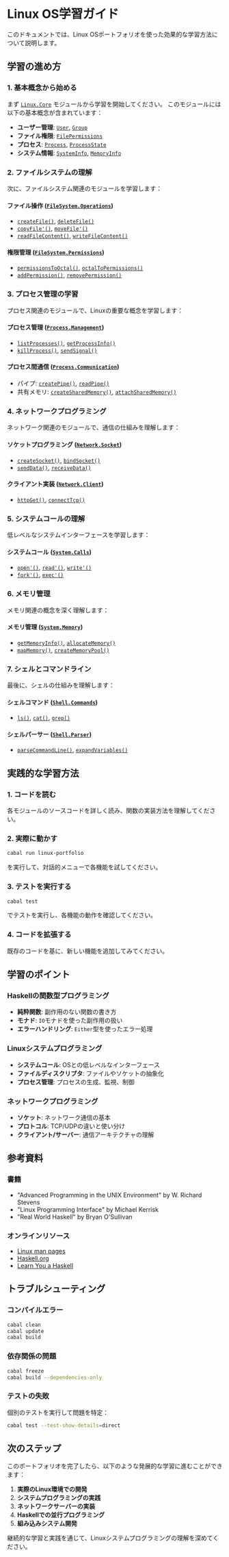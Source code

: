# Linux OS学習ガイド

このドキュメントでは、Linux OSポートフォリオを使った効果的な学習方法について説明します。

## 学習の進め方

### 1. 基本概念から始める

まず [`Linux.Core`](../src/Linux/Core.hs) モジュールから学習を開始してください。
このモジュールには以下の基本概念が含まれています：

- **ユーザー管理**: [`User`](../src/Linux/Core.hs:25), [`Group`](../src/Linux/Core.hs:33)
- **ファイル権限**: [`FilePermissions`](../src/Linux/Core.hs:39)
- **プロセス**: [`Process`](../src/Linux/Core.hs:76), [`ProcessState`](../src/Linux/Core.hs:69)
- **システム情報**: [`SystemInfo`](../src/Linux/Core.hs:85), [`MemoryInfo`](../src/Linux/Core.hs:92)

### 2. ファイルシステムの理解

次に、ファイルシステム関連のモジュールを学習します：

#### ファイル操作 ([`FileSystem.Operations`](../src/FileSystem/Operations.hs))
- [`createFile()`](../src/FileSystem/Operations.hs:72), [`deleteFile()`](../src/FileSystem/Operations.hs:80)
- [`copyFile'()`](../src/FileSystem/Operations.hs:89), [`moveFile'()`](../src/FileSystem/Operations.hs:102)
- [`readFileContent()`](../src/FileSystem/Operations.hs:115), [`writeFileContent()`](../src/FileSystem/Operations.hs:123)

#### 権限管理 ([`FileSystem.Permissions`](../src/FileSystem/Permissions.hs))
- [`permissionsToOctal()`](../src/FileSystem/Permissions.hs:67), [`octalToPermissions()`](../src/FileSystem/Permissions.hs:77)
- [`addPermission()`](../src/FileSystem/Permissions.hs:109), [`removePermission()`](../src/FileSystem/Permissions.hs:119)

### 3. プロセス管理の学習

プロセス関連のモジュールで、Linuxの重要な概念を学習します：

#### プロセス管理 ([`Process.Management`](../src/Process/Management.hs))
- [`listProcesses()`](../src/Process/Management.hs:90), [`getProcessInfo()`](../src/Process/Management.hs:102)
- [`killProcess()`](../src/Process/Management.hs:117), [`sendSignal()`](../src/Process/Management.hs:124)

#### プロセス間通信 ([`Process.Communication`](../src/Process/Communication.hs))
- パイプ: [`createPipe()`](../src/Process/Communication.hs:96), [`readPipe()`](../src/Process/Communication.hs:102)
- 共有メモリ: [`createSharedMemory()`](../src/Process/Communication.hs:138), [`attachSharedMemory()`](../src/Process/Communication.hs:145)

### 4. ネットワークプログラミング

ネットワーク関連のモジュールで、通信の仕組みを理解します：

#### ソケットプログラミング ([`Network.Socket`](../src/Network/Socket.hs))
- [`createSocket()`](../src/Network/Socket.hs:108), [`bindSocket()`](../src/Network/Socket.hs:119)
- [`sendData()`](../src/Network/Socket.hs:175), [`receiveData()`](../src/Network/Socket.hs:181)

#### クライアント実装 ([`Network.Client`](../src/Network/Client.hs))
- [`httpGet()`](../src/Network/Client.hs:111), [`connectTcp()`](../src/Network/Client.hs:134)

### 5. システムコールの理解

低レベルなシステムインターフェースを学習します：

#### システムコール ([`System.Calls`](../src/System/Calls.hs))
- [`open'()`](../src/System/Calls.hs:116), [`read'()`](../src/System/Calls.hs:130), [`write'()`](../src/System/Calls.hs:138)
- [`fork'()`](../src/System/Calls.hs:150), [`exec'()`](../src/System/Calls.hs:158)

### 6. メモリ管理

メモリ関連の概念を深く理解します：

#### メモリ管理 ([`System.Memory`](../src/System/Memory.hs))
- [`getMemoryInfo()`](../src/System/Memory.hs:141), [`allocateMemory()`](../src/System/Memory.hs:171)
- [`mapMemory()`](../src/System/Memory.hs:226), [`createMemoryPool()`](../src/System/Memory.hs:253)

### 7. シェルとコマンドライン

最後に、シェルの仕組みを理解します：

#### シェルコマンド ([`Shell.Commands`](../src/Shell/Commands.hs))
- [`ls()`](../src/Shell/Commands.hs:70), [`cat()`](../src/Shell/Commands.hs:79), [`grep()`](../src/Shell/Commands.hs:168)

#### シェルパーサー ([`Shell.Parser`](../src/Shell/Parser.hs))
- [`parseCommandLine()`](../src/Shell/Parser.hs:78), [`expandVariables()`](../src/Shell/Parser.hs:235)

## 実践的な学習方法

### 1. コードを読む
各モジュールのソースコードを詳しく読み、関数の実装方法を理解してください。

### 2. 実際に動かす
```bash
cabal run linux-portfolio
```
を実行して、対話的メニューで各機能を試してください。

### 3. テストを実行する
```bash
cabal test
```
でテストを実行し、各機能の動作を確認してください。

### 4. コードを拡張する
既存のコードを基に、新しい機能を追加してみてください。

## 学習のポイント

### Haskellの関数型プログラミング
- **純粋関数**: 副作用のない関数の書き方
- **モナド**: `IO`モナドを使った副作用の扱い
- **エラーハンドリング**: `Either`型を使ったエラー処理

### Linuxシステムプログラミング
- **システムコール**: OSとの低レベルなインターフェース
- **ファイルディスクリプタ**: ファイルやソケットの抽象化
- **プロセス管理**: プロセスの生成、監視、制御

### ネットワークプログラミング
- **ソケット**: ネットワーク通信の基本
- **プロトコル**: TCP/UDPの違いと使い分け
- **クライアント/サーバー**: 通信アーキテクチャの理解

## 参考資料

### 書籍
- "Advanced Programming in the UNIX Environment" by W. Richard Stevens
- "Linux Programming Interface" by Michael Kerrisk
- "Real World Haskell" by Bryan O'Sullivan

### オンラインリソース
- [Linux man pages](https://man7.org/linux/man-pages/)
- [Haskell.org](https://www.haskell.org/)
- [Learn You a Haskell](http://learnyouahaskell.com/)

## トラブルシューティング

### コンパイルエラー
```bash
cabal clean
cabal update
cabal build
```

### 依存関係の問題
```bash
cabal freeze
cabal build --dependencies-only
```

### テストの失敗
個別のテストを実行して問題を特定：
```bash
cabal test --test-show-details=direct
```

## 次のステップ

このポートフォリオを完了したら、以下のような発展的な学習に進むことができます：

1. **実際のLinux環境での開発**
2. **システムプログラミングの実践**
3. **ネットワークサーバーの実装**
4. **Haskellでの並行プログラミング**
5. **組み込みシステム開発**

継続的な学習と実践を通じて、Linuxシステムプログラミングの理解を深めてください。